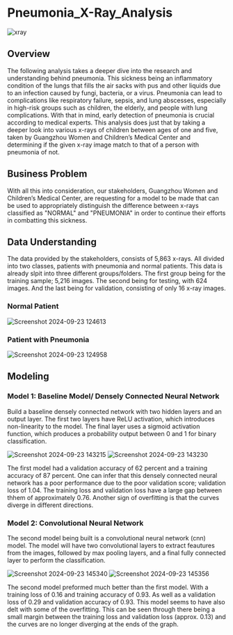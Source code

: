 # Pneumonia_X-Ray_Analysis
![xray](https://github.com/user-attachments/assets/0d410063-3f9a-41b6-aa96-32d5c1e8d916)
## Overview
The following analysis takes a deeper dive into the research and understanding behind pneumonia. This sickness being an inflammatory condition of the lungs that fills the air sacks with pus and other liquids due to an infection caused by fungi, bacteria, or a virus. Pneumonia can lead to complications like respiratory failure, sepsis, and lung abscesses, especially in high-risk groups such as children, the elderly, and people with lung complications. With that in mind, early detection of pneumonia is crucial according to medical experts. This analysis does just that by taking a deeper look into various x-rays of children between ages of one and five, taken by Guangzhou Women and Children’s Medical Center and determining if the given x-ray image match to that of a person with pneumonia of not.
## Business Problem
With all this into consideration, our stakeholders, Guangzhou Women and Children’s Medical Center, are requesting for a model to be made that can be used to appropriately distinguish the difference between x-rays classified as "NORMAL" and "PNEUMONIA" in order to continue their efforts in combatting this sickness.
## Data Understanding
The data provided by the stakeholders, consists of 5,863 x-rays. All divided into two classes, patients with pneumonia and normal patients. This data is already slpit into three different groups/folders. The first group being for the training sample; 5,216 images. The second being for testing, with 624 images. And the last being for validation, consisting of only 16 x-ray images.
### Normal Patient
![Screenshot 2024-09-23 124613](https://github.com/user-attachments/assets/043d171f-0460-4302-a9a3-1aad4064a3c0)
### Patient with Pneumonia
![Screenshot 2024-09-23 124958](https://github.com/user-attachments/assets/3275e957-a3e4-4933-935e-c5dfdd54b769)
## Modeling
### Model 1: Baseline Model/ Densely Connected Neural Network
Build a baseline densely connected network with two hidden layers and an output layer. The first two layers have ReLU activation, which introduces non-linearity to the model. The final layer uses a sigmoid activation function, which produces a probability output between 0 and 1 for binary classification.


![Screenshot 2024-09-23 143215](https://github.com/user-attachments/assets/452fc4d2-0e7f-4d8e-90e2-5a97011c16e1)
![Screenshot 2024-09-23 143230](https://github.com/user-attachments/assets/8598d07d-694d-478d-9130-5715e98e1c6b)

The first model had a validation accuracy of 62 percent and a training accuracy of 87 percent. One can infer that this densely connected neural network has a poor performance due to the poor validation score; validation loss of 1.04. The training loss and validation loss have a large gap between thhem of approximately 0.76. Another sign of overfitting is that the curves diverge in different directions.
### Model 2: Convolutional Neural Network

The second model being built is a convolutional neural network (cnn) model. The model will have two convolutional layers to extract feautures from the images, followed by max pooling layers, and a final fully connected layer to perform the classification.


![Screenshot 2024-09-23 145340](https://github.com/user-attachments/assets/bb9c3020-9b63-45ef-855f-3414f1d5b2f6)
![Screenshot 2024-09-23 145356](https://github.com/user-attachments/assets/ab97d762-0f0d-4f02-914d-45f94c118ef0)

The second model preformed much better than the first model. With a training loss of 0.16 and training accuracy of 0.93. As well as a validation loss of 0.29 and validation accuracy of 0.93. This model seems to have also delt with some of the overfitting. This can be seen through there being a small margin between the training loss and validation loss (approx. 0.13) and the curves are no longer diverging at the ends of the graph.

